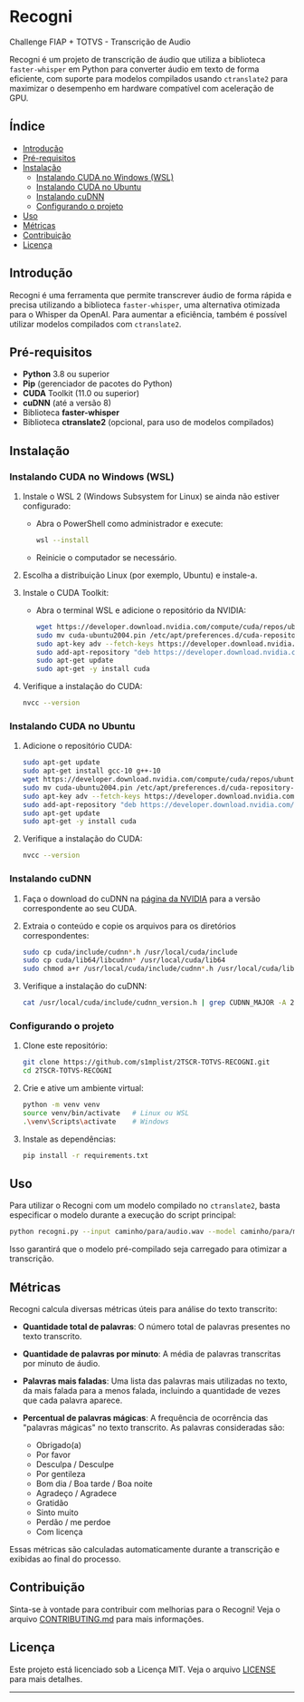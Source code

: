 # Recogni
Challenge FIAP + TOTVS - Transcrição de Audio

Recogni é um projeto de transcrição de áudio que utiliza a biblioteca `faster-whisper` em Python para converter áudio em texto de forma eficiente, com suporte para modelos compilados usando `ctranslate2` para maximizar o desempenho em hardware compatível com aceleração de GPU.

## Índice

- [Introdução](#introdução)
- [Pré-requisitos](#pré-requisitos)
- [Instalação](#instalação)
  - [Instalando CUDA no Windows (WSL)](#instalando-cuda-no-windows-wsl)
  - [Instalando CUDA no Ubuntu](#instalando-cuda-no-ubuntu)
  - [Instalando cuDNN](#instalando-cudnn)
  - [Configurando o projeto](#configurando-o-projeto)
- [Uso](#uso)
- [Métricas](#métricas)
- [Contribuição](#contribuição)
- [Licença](#licença)

## Introdução

Recogni é uma ferramenta que permite transcrever áudio de forma rápida e precisa utilizando a biblioteca `faster-whisper`, uma alternativa otimizada para o Whisper da OpenAI. Para aumentar a eficiência, também é possível utilizar modelos compilados com `ctranslate2`.

## Pré-requisitos

- **Python** 3.8 ou superior
- **Pip** (gerenciador de pacotes do Python)
- **CUDA** Toolkit (11.0 ou superior)
- **cuDNN** (até a versão 8)
- Biblioteca **faster-whisper**
- Biblioteca **ctranslate2** (opcional, para uso de modelos compilados)

## Instalação

### Instalando CUDA no Windows (WSL)

1. Instale o WSL 2 (Windows Subsystem for Linux) se ainda não estiver configurado:
   - Abra o PowerShell como administrador e execute:
     ```sh
     wsl --install
     ```
   - Reinicie o computador se necessário.

2. Escolha a distribuição Linux (por exemplo, Ubuntu) e instale-a.

3. Instale o CUDA Toolkit:
   - Abra o terminal WSL e adicione o repositório da NVIDIA:
     ```sh
     wget https://developer.download.nvidia.com/compute/cuda/repos/ubuntu2004/x86_64/cuda-ubuntu2004.pin
     sudo mv cuda-ubuntu2004.pin /etc/apt/preferences.d/cuda-repository-pin-600
     sudo apt-key adv --fetch-keys https://developer.download.nvidia.com/compute/cuda/repos/ubuntu2004/x86_64/3bf863cc.pub
     sudo add-apt-repository "deb https://developer.download.nvidia.com/compute/cuda/repos/ubuntu2004/x86_64/ /"
     sudo apt-get update
     sudo apt-get -y install cuda
     ```

4. Verifique a instalação do CUDA:
   ```sh
   nvcc --version
   ```

### Instalando CUDA no Ubuntu

1. Adicione o repositório CUDA:
   ```sh
   sudo apt-get update
   sudo apt-get install gcc-10 g++-10
   wget https://developer.download.nvidia.com/compute/cuda/repos/ubuntu2004/x86_64/cuda-ubuntu2004.pin
   sudo mv cuda-ubuntu2004.pin /etc/apt/preferences.d/cuda-repository-pin-600
   sudo apt-key adv --fetch-keys https://developer.download.nvidia.com/compute/cuda/repos/ubuntu2004/x86_64/3bf863cc.pub
   sudo add-apt-repository "deb https://developer.download.nvidia.com/compute/cuda/repos/ubuntu2004/x86_64/ /"
   sudo apt-get update
   sudo apt-get -y install cuda
   ```

2. Verifique a instalação do CUDA:
   ```sh
   nvcc --version
   ```

### Instalando cuDNN

1. Faça o download do cuDNN na [página da NVIDIA](https://developer.nvidia.com/cudnn) para a versão correspondente ao seu CUDA.
2. Extraia o conteúdo e copie os arquivos para os diretórios correspondentes:
   ```sh
   sudo cp cuda/include/cudnn*.h /usr/local/cuda/include
   sudo cp cuda/lib64/libcudnn* /usr/local/cuda/lib64
   sudo chmod a+r /usr/local/cuda/include/cudnn*.h /usr/local/cuda/lib64/libcudnn*
   ```

3. Verifique a instalação do cuDNN:
   ```sh
   cat /usr/local/cuda/include/cudnn_version.h | grep CUDNN_MAJOR -A 2
   ```

### Configurando o projeto

1. Clone este repositório:
   ```sh
   git clone https://github.com/s1mplist/2TSCR-TOTVS-RECOGNI.git
   cd 2TSCR-TOTVS-RECOGNI
   ```

2. Crie e ative um ambiente virtual:
   ```sh
   python -m venv venv
   source venv/bin/activate   # Linux ou WSL
   .\venv\Scripts\activate    # Windows
   ```

3. Instale as dependências:
   ```sh
   pip install -r requirements.txt
   ```

## Uso

Para utilizar o Recogni com um modelo compilado no `ctranslate2`, basta especificar o modelo durante a execução do script principal:

```sh
python recogni.py --input caminho/para/audio.wav --model caminho/para/modelo-ctranslate2
```

Isso garantirá que o modelo pré-compilado seja carregado para otimizar a transcrição.

## Métricas

Recogni calcula diversas métricas úteis para análise do texto transcrito:

- **Quantidade total de palavras**: O número total de palavras presentes no texto transcrito.
- **Quantidade de palavras por minuto**: A média de palavras transcritas por minuto de áudio.
- **Palavras mais faladas**: Uma lista das palavras mais utilizadas no texto, da mais falada para a menos falada, incluindo a quantidade de vezes que cada palavra aparece.
- **Percentual de palavras mágicas**: A frequência de ocorrência das "palavras mágicas" no texto transcrito. As palavras consideradas são:

  - Obrigado(a)
  - Por favor
  - Desculpa / Desculpe
  - Por gentileza
  - Bom dia / Boa tarde / Boa noite
  - Agradeço / Agradece
  - Gratidão
  - Sinto muito
  - Perdão / me perdoe
  - Com licença

Essas métricas são calculadas automaticamente durante a transcrição e exibidas ao final do processo.

## Contribuição

Sinta-se à vontade para contribuir com melhorias para o Recogni! Veja o arquivo [CONTRIBUTING.md](CONTRIBUTING.md) para mais informações.

## Licença

Este projeto está licenciado sob a Licença MIT. Veja o arquivo [LICENSE](LICENSE) para mais detalhes.

---